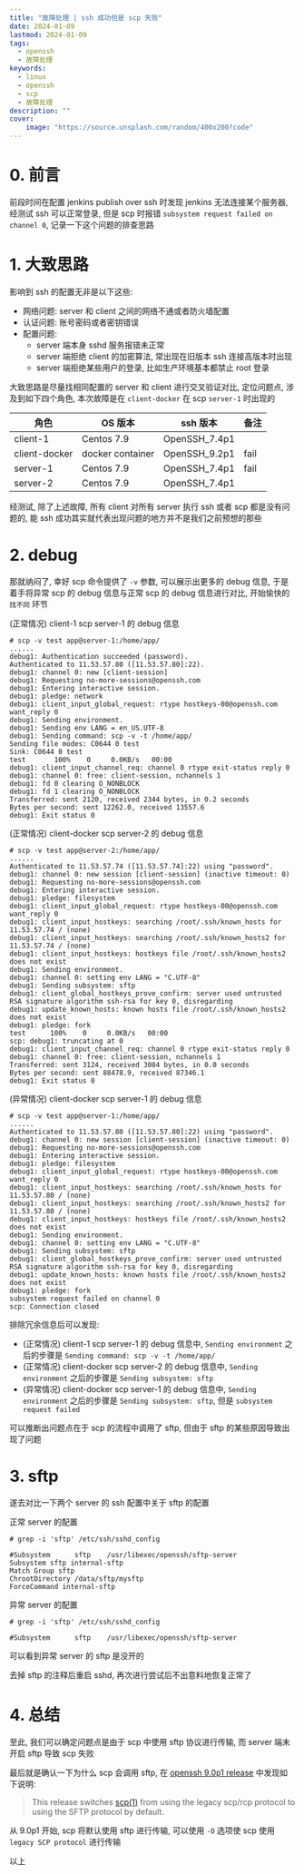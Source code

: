 ```yaml
---
title: "故障处理 | ssh 成功但是 scp 失败"
date: 2024-01-09
lastmod: 2024-01-09
tags:
  - openssh
  - 故障处理
keywords:
  - linux
  - openssh
  - scp
  - 故障处理
description: ""
cover:
    image: "https://source.unsplash.com/random/400x200?code"
---
```


# 0. 前言

前段时间在配置 jenkins publish over ssh 时发现 jenkins 无法连接某个服务器, 经测试 ssh 可以正常登录, 但是 scp 时报错 `subsystem request failed on channel 0`, 记录一下这个问题的排查思路

# 1. 大致思路

影响到 ssh 的配置无非是以下这些:

- 网络问题: server 和 client 之间的网络不通或者防火墙配置
- 认证问题: 账号密码或者密钥错误
- 配置问题:
    - server 端本身 sshd 服务报错未正常
    - server 端拒绝 client 的加密算法, 常出现在旧版本 ssh 连接高版本时出现
    - server 端拒绝某些用户的登录, 比如生产环境基本都禁止 root 登录

大致思路是尽量找相同配置的 server 和 client 进行交叉验证对比, 定位问题点, 涉及到如下四个角色, 本次故障是在 `client-docker` 在 scp `server-1` 时出现的

| 角色 | OS 版本 | ssh 版本 | 备注 |
| ---- | ---- | ---- | ---- |
| client-1 | Centos 7.9 | OpenSSH_7.4p1 |  |
| client-docker | docker container | OpenSSH_9.2p1 | fail |
| server-1 | Centos 7.9 | OpenSSH_7.4p1 | fail |
| server-2 | Centos 7.9 | OpenSSH_7.4p1 |  |

经测试, 除了上述故障, 所有 client 对所有 server 执行 ssh 或者 scp 都是没有问题的, 能 ssh 成功其实就代表出现问题的地方并不是我们之前预想的那些

# 2. debug

那就纳闷了, 幸好 scp 命令提供了 `-v` 参数, 可以展示出更多的 debug 信息, 于是着手将异常 scp 的 debug 信息与正常 scp 的 debug 信息进行对比, 开始愉快的 `找不同` 环节

(正常情况) client-1 scp server-1 的 debug 信息

```textile
# scp -v test app@server-1:/home/app/
......
debug1: Authentication succeeded (password).
Authenticated to 11.53.57.80 ([11.53.57.80]:22).
debug1: channel 0: new [client-session]
debug1: Requesting no-more-sessions@openssh.com
debug1: Entering interactive session.
debug1: pledge: network
debug1: client_input_global_request: rtype hostkeys-00@openssh.com want_reply 0
debug1: Sending environment.
debug1: Sending env LANG = en_US.UTF-8
debug1: Sending command: scp -v -t /home/app/
Sending file modes: C0644 0 test
Sink: C0644 0 test
test       100%    0     0.0KB/s   00:00
debug1: client_input_channel_req: channel 0 rtype exit-status reply 0
debug1: channel 0: free: client-session, nchannels 1
debug1: fd 0 clearing O_NONBLOCK
debug1: fd 1 clearing O_NONBLOCK
Transferred: sent 2120, received 2344 bytes, in 0.2 seconds
Bytes per second: sent 12262.0, received 13557.6
debug1: Exit status 0
```

(正常情况) client-docker scp server-2 的 debug 信息

```textile
# scp -v test app@server-2:/home/app/
......
Authenticated to 11.53.57.74 ([11.53.57.74]:22) using "password".
debug1: channel 0: new session [client-session] (inactive timeout: 0)
debug1: Requesting no-more-sessions@openssh.com
debug1: Entering interactive session.
debug1: pledge: filesystem
debug1: client_input_global_request: rtype hostkeys-00@openssh.com want_reply 0
debug1: client_input_hostkeys: searching /root/.ssh/known_hosts for 11.53.57.74 / (none)
debug1: client_input_hostkeys: searching /root/.ssh/known_hosts2 for 11.53.57.74 / (none)
debug1: client_input_hostkeys: hostkeys file /root/.ssh/known_hosts2 does not exist
debug1: Sending environment.
debug1: channel 0: setting env LANG = "C.UTF-8"
debug1: Sending subsystem: sftp
debug1: client_global_hostkeys_prove_confirm: server used untrusted RSA signature algorithm ssh-rsa for key 0, disregarding
debug1: update_known_hosts: known hosts file /root/.ssh/known_hosts2 does not exist
debug1: pledge: fork
test      100%    0     0.0KB/s   00:00
scp: debug1: truncating at 0
debug1: client_input_channel_req: channel 0 rtype exit-status reply 0
debug1: channel 0: free: client-session, nchannels 1
Transferred: sent 3124, received 3084 bytes, in 0.0 seconds
Bytes per second: sent 88478.9, received 87346.1
debug1: Exit status 0
```

(异常情况) client-docker scp server-1 的 debug 信息

```textile
# scp -v test app@server-1:/home/app/
......
Authenticated to 11.53.57.80 ([11.53.57.80]:22) using "password".
debug1: channel 0: new session [client-session] (inactive timeout: 0)
debug1: Requesting no-more-sessions@openssh.com
debug1: Entering interactive session.
debug1: pledge: filesystem
debug1: client_input_global_request: rtype hostkeys-00@openssh.com want_reply 0
debug1: client_input_hostkeys: searching /root/.ssh/known_hosts for 11.53.57.80 / (none)
debug1: client_input_hostkeys: searching /root/.ssh/known_hosts2 for 11.53.57.80 / (none)
debug1: client_input_hostkeys: hostkeys file /root/.ssh/known_hosts2 does not exist
debug1: Sending environment.
debug1: channel 0: setting env LANG = "C.UTF-8"
debug1: Sending subsystem: sftp
debug1: client_global_hostkeys_prove_confirm: server used untrusted RSA signature algorithm ssh-rsa for key 0, disregarding
debug1: update_known_hosts: known hosts file /root/.ssh/known_hosts2 does not exist
debug1: pledge: fork
subsystem request failed on channel 0
scp: Connection closed
```

排除冗余信息后可以发现:

- (正常情况) client-1 scp server-1 的 debug 信息中, `Sending environment` 之后的步骤是 `Sending command: scp -v -t /home/app/`
- (正常情况) client-docker scp server-2 的 debug 信息中, `Sending environment` 之后的步骤是 `Sending subsystem: sftp`
- (异常情况) client-docker scp server-1 的 debug 信息中, `Sending environment` 之后的步骤是 `Sending subsystem: sftp`, 但是 `subsystem request failed`

可以推断出问题点在于 scp 的流程中调用了 sftp, 但由于 sftp 的某些原因导致出现了问题

# 3. sftp

遂去对比一下两个 server 的 ssh 配置中关于 sftp 的配置

正常 server 的配置

```textile
# grep -i 'sftp' /etc/ssh/sshd_config

#Subsystem      sftp    /usr/libexec/openssh/sftp-server
Subsystem sftp internal-sftp
Match Group sftp
ChrootDirectory /data/sftp/mysftp
ForceCommand internal-sftp
```

异常 server 的配置

```textile
# grep -i 'sftp' /etc/ssh/sshd_config

#Subsystem      sftp    /usr/libexec/openssh/sftp-server
```

可以看到异常 server 的 sftp 是没开的

去掉 sftp 的注释后重启 sshd, 再次进行尝试后不出意料地恢复正常了

# 4. 总结

至此, 我们可以确定问题点是由于 scp 中使用 sftp 协议进行传输, 而 server 端未开启 sftp 导致 scp 失败

最后就是确认一下为什么 scp 会调用 sftp, 在 [openssh 9.0p1 release](https://www.openssh.com/txt/release-9.0) 中发现如下说明:

> This release switches [scp(1)](https://man.openbsd.org/scp.1) from using the legacy scp/rcp protocol to using the SFTP protocol by default.

从 9.0p1 开始, scp 将默认使用 sftp 进行传输, 可以使用 `-O` 选项使 scp 使用 `legacy SCP protocol` 进行传输

以上
